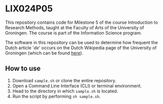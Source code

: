 # LIX024P05
This repository contains code for Milestone 5 of the course Introduction to Research Methods, taught at the Faculty of Arts of the University of Groningen. The course is part of the Information Science program.

The software in this repository can be used to determine how frequent the Dutch article '*de*' occurs on the Dutch Wikipedia page of the University of Groningen (which can be found [here](https://nl.wikipedia.org/wiki/Rijksuniversiteit_Groningen)). 

## How to use
1. Download `sample.sh` or clone the entire repository.
2. Open a Command Line Interface (CLI) or terminal environment.
3. Head to the directory in which `sample.sh` is located.
4. Run the script by performing `sh sample.sh`.
